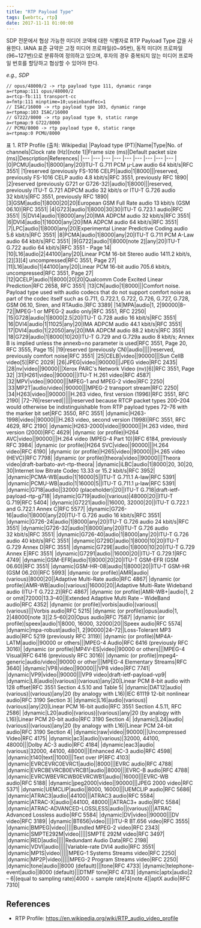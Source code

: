 ```yaml
---
title: "RTP Payload Type"
tags: [webrtc, rtp]
date: 2017-11-11 01:00:00
---
```


SDP 전문에서 협상 가능한 미디어 코덱에 대한 식별자로 RTP Payload Type 값을 사용한다. IANA 표준 규약은 고정 미디어 프로파일(0~95번), 동적 미디어 프로파일(96~127번)으로 분류하여 정의하고 있으며, 후자의 경우 중복되지 않는 미디어 프로파일 번호를 할당하고 협상할 수 있어야 한다.

*e.g., SDP*
```
// opus/48000/2 -> rtp payload type 111, dynamic range
a=rtpmap:111 opus/48000/2
a=rtcp-fb:111 transport-cc
a=fmtp:111 minptime=10;useinbandfec=1
// ISAC/16000 -> rtp payload type 103, dynamic range
a=rtpmap:103 ISAC/16000
// G7222/8000 -> rtp payload type 9, static range
a=rtpmap:9 G722/8000
// PCMU/8000 -> rtp payload type 0, static range
a=rtpmap:0 PCMU/8000
```

표 1. RTP Profile (출처: Wikipedia)
|Payload type (PT)|Name|Type|No. of channels|Clock rate (Hz)[note 1]|Frame size (ms)|Default packet size (ms)|Description|References|
|--- |--- |--- |--- |--- |--- |--- |--- |--- |
|0|PCMU|audio|1|8000|any|20|ITU-T G.711 PCM µ-Law audio 64 kbit/s|RFC 3551|
|1|reserved (previously FS-1016 CELP)|audio|1|8000|||reserved, previously FS-1016 CELP audio 4.8 kbit/s|RFC 3551, previously RFC 1890|
|2|reserved (previously G721 or G726-32)|audio|1|8000|||reserved, previously ITU-T G.721 ADPCM audio 32 kbit/s or ITU-T G.726 audio 32 kbit/s|RFC 3551, previously RFC 1890|
|3|GSM|audio|1|8000|20|20|European GSM Full Rate audio 13 kbit/s (GSM 06.10)|RFC 3551|
|4|G723|audio|1|8000|30|30|ITU-T G.723.1 audio|RFC 3551|
|5|DVI4|audio|1|8000|any|20|IMA ADPCM audio 32 kbit/s|RFC 3551|
|6|DVI4|audio|1|16000|any|20|IMA ADPCM audio 64 kbit/s|RFC 3551|
|7|LPC|audio|1|8000|any|20|Experimental Linear Predictive Coding audio 5.6 kbit/s|RFC 3551|
|8|PCMA|audio|1|8000|any|20|ITU-T G.711 PCM A-Law audio 64 kbit/s|RFC 3551|
|9|G722|audio|1|8000[note 2]|any|20|ITU-T G.722 audio 64 kbit/s|RFC 3551 - Page 14|
|10|L16|audio|2|44100|any|20|Linear PCM 16-bit Stereo audio 1411.2 kbit/s,[2][3][4] uncompressed|RFC 3551, Page 27|
|11|L16|audio|1|44100|any|20|Linear PCM 16-bit audio 705.6 kbit/s, uncompressed|RFC 3551, Page 27|
|12|QCELP|audio|1|8000|20|20|Qualcomm Code Excited Linear Prediction|RFC 2658, RFC 3551|
|13|CN|audio|1|8000|||Comfort noise. Payload type used with audio codecs that do not support comfort noise as part of the codec itself such as G.711, G.722.1, G.722, G.726, G.727, G.728, GSM 06.10, Siren, and RTAudio.|RFC 3389|
|14|MPA|audio|1, 2|90000|8–72||MPEG-1 or MPEG-2 audio only|RFC 3551, RFC 2250|
|15|G728|audio|1|8000|2.5|20|ITU-T G.728 audio 16 kbit/s|RFC 3551|
|16|DVI4|audio|1|11025|any|20|IMA ADPCM audio 44.1 kbit/s|RFC 3551|
|17|DVI4|audio|1|22050|any|20|IMA ADPCM audio 88.2 kbit/s|RFC 3551|
|18|G729|audio|1|8000|10|20|ITU-T G.729 and G.729a audio 8 kbit/s; Annex B is implied unless the annexb=no parameter is used|RFC 3551, Page 20, RFC 3555, Page 15|
|19|reserved (previously CN)|audio|||||reserved, previously comfort noise|RFC 3551|
|25|CELB|video||90000|||Sun CellB video[5]|RFC 2029|
|26|JPEG|video||90000|||JPEG video|RFC 2435|
|28|nv|video||90000|||Xerox PARC's Network Video (nv)[6]|RFC 3551, Page 32|
|31|H261|video||90000|||ITU-T H.261 video|RFC 4587|
|32|MPV|video||90000|||MPEG-1 and MPEG-2 video|RFC 2250|
|33|MP2T|audio/video||90000|||MPEG-2 transport stream|RFC 2250|
|34|H263|video||90000|||H.263 video, first version (1996)|RFC 3551, RFC 2190|
|72–76|reserved||||||reserved because RTCP packet types 200–204 would otherwise be indistinguishable from RTP payload types 72–76 with the marker bit set|RFC 3550, RFC 3551|
|dynamic|H263-1998|video||90000|||H.263 video, second version (1998)|RFC 3551, RFC 4629, RFC 2190|
|dynamic|H263-2000|video||90000|||H.263 video, third version (2000)|RFC 4629|
|dynamic (or profile)|H264 AVC|video||90000|||H.264 video (MPEG-4 Part 10)|RFC 6184, previously RFC 3984|
|dynamic (or profile)|H264 SVC|video||90000|||H.264 video|RFC 6190|
|dynamic (or profile)|H265|video||90000|||H.265 video (HEVC)|RFC 7798|
|dynamic (or profile)|theora|video||90000|||Theora video|draft-barbato-avt-rtp-theora|
|dynamic|iLBC|audio|1|8000|20, 30|20, 30|Internet low Bitrate Codec 13.33 or 15.2 kbit/s|RFC 3952|
|dynamic|PCMA-WB|audio|1|16000|5||ITU-T G.711.1 A-law|RFC 5391|
|dynamic|PCMU-WB|audio|1|16000|5||ITU-T G.711.1 µ-law|RFC 5391|
|dynamic|G718|audio||32000 (placeholder)|20||ITU-T G.718|draft-ietf-payload-rtp-g718|
|dynamic|G719|audio|(various)|48000|20||ITU-T G.719|RFC 5404|
|dynamic|G7221|audio||16000, 32000|20||ITU-T G.722.1 and G.722.1 Annex C|RFC 5577|
|dynamic|G726-16|audio|1|8000|any|20|ITU-T G.726 audio 16 kbit/s|RFC 3551|
|dynamic|G726-24|audio|1|8000|any|20|ITU-T G.726 audio 24 kbit/s|RFC 3551|
|dynamic|G726-32|audio|1|8000|any|20|ITU-T G.726 audio 32 kbit/s|RFC 3551|
|dynamic|G726-40|audio|1|8000|any|20|ITU-T G.726 audio 40 kbit/s|RFC 3551|
|dynamic|G729D|audio|1|8000|10|20|ITU-T G.729 Annex D|RFC 3551|
|dynamic|G729E|audio|1|8000|10|20|ITU-T G.729 Annex E|RFC 3551|
|dynamic|G7291|audio||16000|20||ITU-T G.729.1|RFC 4749|
|dynamic|GSM-EFR|audio|1|8000|20|20|ITU-T GSM-EFR (GSM 06.60)|RFC 3551|
|dynamic|GSM-HR-08|audio|1|8000|20||ITU-T GSM-HR (GSM 06.20)|RFC 5993|
|dynamic (or profile)|AMR|audio|(various)|8000|20||Adaptive Multi-Rate audio|RFC 4867|
|dynamic (or profile)|AMR-WB|audio|(various)|16000|20||Adaptive Multi-Rate Wideband audio (ITU-T G.722.2)|RFC 4867|
|dynamic (or profile)|AMR-WB+|audio|1, 2 or omit|72000|13.3–40||Extended Adaptive Multi Rate – WideBand audio|RFC 4352|
|dynamic (or profile)|vorbis|audio|(various)|(various)|||Vorbis audio|RFC 5215|
|dynamic (or profile)|opus|audio|1, 2|48000[note 3]|2.5–60|20|Opus audio|RFC 7587|
|dynamic (or profile)|speex|audio|1|8000, 16000, 32000|20||Speex audio|RFC 5574|
|dynamic|mpa-robust|audio|1, 2|90000|24–72||Loss-Tolerant MP3 audio|RFC 5219 (previously RFC 3119)|
|dynamic (or profile)|MP4A-LATM|audio||90000 or others|||MPEG-4 Audio|RFC 6416 (previously RFC 3016)|
|dynamic (or profile)|MP4V-ES|video||90000 or others|||MPEG-4 Visual|RFC 6416 (previously RFC 3016)|
|dynamic (or profile)|mpeg4-generic|audio/video||90000 or other|||MPEG-4 Elementary Streams|RFC 3640|
|dynamic|VP8|video||90000|||VP8 video|RFC 7741|
|dynamic|VP9|video||90000|||VP9 video|draft-ietf-payload-vp9|
|dynamic|L8|audio|(various)|(various)|any|20|Linear PCM 8-bit audio with 128 offset|RFC 3551 Section 4.5.10 and Table 5|
|dynamic|DAT12|audio|(various)|(various)|any|20 (by analogy with L16)|IEC 61119 12-bit nonlinear audio|RFC 3190 Section 3|
|dynamic|L16|audio|(various)|(various)|any|20|Linear PCM 16-bit audio|RFC 3551 Section 4.5.11, RFC 2586|
|dynamic|L20|audio|(various)|(various)|any|20 (by analogy with L16)|Linear PCM 20-bit audio|RFC 3190 Section 4|
|dynamic|L24|audio|(various)|(various)|any|20 (by analogy with L16)|Linear PCM 24-bit audio|RFC 3190 Section 4|
|dynamic|raw|video||90000|||Uncompressed Video|RFC 4175|
|dynamic|ac3|audio|(various)|32000, 44100, 48000|||Dolby AC-3 audio|RFC 4184|
|dynamic|eac3|audio|(various)|32000, 44100, 48000|||Enhanced AC-3 audio|RFC 4598|
|dynamic|t140|text||1000|||Text over IP|RFC 4103|
|dynamic|EVRCEVRC0EVRC1|audio||8000|||EVRC audio|RFC 4788|
|dynamic|EVRCBEVRCB0EVRCB1|audio||8000|||EVRC-B audio|RFC 4788|
|dynamic|EVRCWBEVRCWB0EVRCWB1|audio||16000|||EVRC-WB audio|RFC 5188|
|dynamic|jpeg2000|video||90000|||JPEG 2000 video|RFC 5371|
|dynamic|UEMCLIP|audio||8000, 16000|||UEMCLIP audio|RFC 5686|
|dynamic|ATRAC3|audio||44100|||ATRAC3 audio|RFC 5584|
|dynamic|ATRAC-X|audio||44100, 48000|||ATRAC3+ audio|RFC 5584|
|dynamic|ATRAC-ADVANCED-LOSSLESS|audio||(various)|||ATRAC Advanced Lossless audio|RFC 5584|
|dynamic|DV|video||90000|||DV video|RFC 3189|
|dynamic|BT656|video|||||ITU-R BT.656 video|RFC 3555|
|dynamic|BMPEG|video|||||Bundled MPEG-2 video|RFC 2343|
|dynamic|SMPTE292M|video|||||SMPTE 292M video|RFC 3497|
|dynamic|RED|audio|||||Redundant Audio Data|RFC 2198|
|dynamic|VDVI|audio|||||Variable-rate DVI4 audio|RFC 3551|
|dynamic|MP1S|video|||||MPEG-1 Systems Streams video|RFC 2250|
|dynamic|MP2P|video|||||MPEG-2 Program Streams video|RFC 2250|
|dynamic|tone|audio||8000 (default)|||tone|RFC 4733|
|dynamic|telephone-event|audio||8000 (default)|||DTMF tone|RFC 4733|
|dynamic|aptx|audio|2 – 6|(equal to sampling rate)|4000 ÷ sample rate|4[note 4]|aptX audio|RFC 7310|


## References
- RTP Profile: https://en.wikipedia.org/wiki/RTP_audio_video_profile
